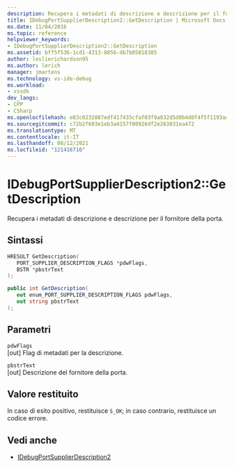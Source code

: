 ```yaml
---
description: Recupera i metadati di descrizione e descrizione per il fornitore della porta.
title: IDebugPortSupplierDescription2::GetDescription | Microsoft Docs
ms.date: 11/04/2016
ms.topic: reference
helpviewer_keywords:
- IDebugPortSupplierDescription2::GetDescription
ms.assetid: bff5f536-1cd1-4313-8856-db7b05818305
author: leslierichardson95
ms.author: lerich
manager: jmartens
ms.technology: vs-ide-debug
ms.workload:
- vssdk
dev_langs:
- CPP
- CSharp
ms.openlocfilehash: e83c0232087edf417435cfaf03f9a832d5d0b4d0f4f5f1193aa56c3bda963d6e
ms.sourcegitcommit: c72b2f603e1eb3a4157f00926df2e263831ea472
ms.translationtype: MT
ms.contentlocale: it-IT
ms.lasthandoff: 08/12/2021
ms.locfileid: "121416716"
---
```

# <a name="idebugportsupplierdescription2getdescription"></a>IDebugPortSupplierDescription2::GetDescription
Recupera i metadati di descrizione e descrizione per il fornitore della porta.

## <a name="syntax"></a>Sintassi

```cpp
HRESULT GetDescription(
   PORT_SUPPLIER_DESCRIPTION_FLAGS *pdwFlags,
   BSTR *pbstrText
);
```

```csharp
public int GetDescription(
   out enum_PORT_SUPPLIER_DESCRIPTION_FLAGS pdwFlags,
   out string pbstrText
);
```

## <a name="parameters"></a>Parametri
`pdwFlags`\
[out] Flag di metadati per la descrizione.

`pbstrText`\
[out] Descrizione del fornitore della porta.

## <a name="return-value"></a>Valore restituito
 In caso di esito positivo, restituisce `S_OK`; in caso contrario, restituisce un codice errore.

## <a name="see-also"></a>Vedi anche
- [IDebugPortSupplierDescription2](../../../extensibility/debugger/reference/idebugportsupplierdescription2.md)
